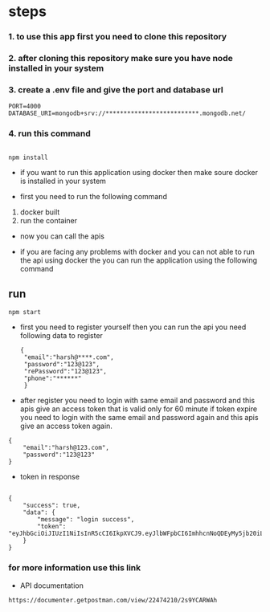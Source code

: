 # steps 

###  1. to use this app first you need to clone this repository


###  2. after cloning this repository make sure you have node installed  in your system


###  3. create a .env file and give the port and database url 

``` 
PORT=4000
DATABASE_URI=mongodb+srv://**************************.mongodb.net/

```

###   4. run this command

```

npm install

```

 * if you want to run this application using docker then make soure docker is installed in your system 

 *  first you need to run the following command

 1. docker built 
 2. run the container 

 * now you can call the apis 

 * if you are facing any problems with docker and you can not able to run the  api using docker the you can run the application using the following command 

 ## run 
 ```
 npm start 
 ```

 * first you need to register yourself then you can run the api you need following data to register

   ```
   {
    "email":"harsh@****.com",
    "password":"123@123",
    "rePassword":"123@123",
    "phone":"******"
    }

   ```

* after register you need to login with same email and password and this apis give an access token that is valid only for 60 minute if token expire you need to login with the same email and password again and this apis give an access token again.

```
{
    "email":"harsh@123.com",
    "password":"123@123"
}
```

* token in response 
```

{
    "success": true,
    "data": {
        "message": "login success",
        "token": "eyJhbGciOiJIUzI1NiIsInR5cCI6IkpXVCJ9.eyJlbWFpbCI6ImhhcnNoQDEyMy5jb20iLCJ1c2VySWQiOiJza1BUY091NE1vYkdZM0YiLCJpYXQiOjE2OTUyNjAzNDgsImV4cCI6MTY5NTQ3NjM0OH0.QeOlMp1q_5htHDSfGzTPF9q8kac2p06QmET_7AeAtDQ"
    }
}

```

### for more information use this link 

* API documentation

```
https://documenter.getpostman.com/view/22474210/2s9YCARWAh

```
